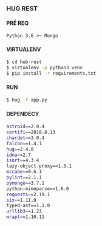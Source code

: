 ### HUG REST

#### PRÉ REQ

`
Python 3.6 >~
Mongo
`

#### VIRTUALENV

```bash
$ cd hub-rest
$ virtualenv -p python3 venv
$ pip install -r requirements.txt
```

#### RUN

```bash
$ hug -f app.py
```


#### DEPENDECY

```bash
astroid==2.0.4
certifi==2018.8.13
chardet==3.0.4
falcon==1.4.1
hug==2.4.0
idna==2.7
isort==4.3.4
lazy-object-proxy==1.3.1
mccabe==0.6.1
pylint==2.1.1
pymongo==3.7.1
python-mimeparse==1.6.0
requests==2.19.1
six==1.11.0
typed-ast==1.1.0
urllib3==1.23
wrapt==1.10.11
```
